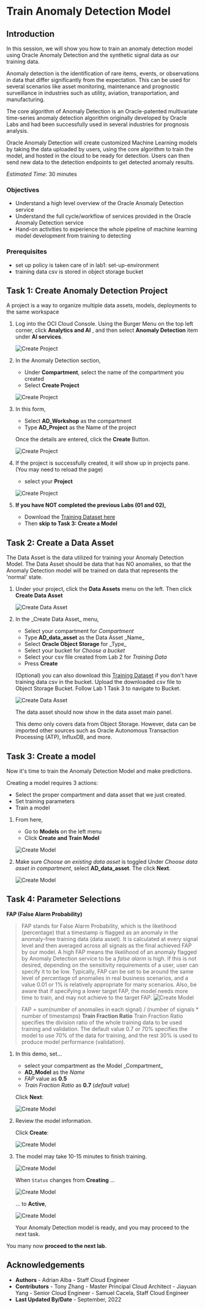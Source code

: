 # Train Anomaly Detection Model

## Introduction

In this session, we will show you how to train an anomaly detection model using Oracle Anomaly Detection and the synthetic signal data as our training data.

Anomaly detection is the identification of rare items, events, or observations in data that differ significantly from the expectation. This can be used for several scenarios like asset monitoring, maintenance and prognostic surveillance in industries such as utility, aviation, transportation, and manufacturing.

The core algorithm of Anomaly Detection is an Oracle-patented multivariate time-series anomaly detection algorithm originally developed by Oracle Labs and had been successfully used in several industries for prognosis analysis.

Oracle Anomaly Detection will create customized Machine Learning models by taking the data uploaded by users, using the core algorithm to train the model, and hosted in the cloud to be ready for detection. Users can then send new data to the detection endpoints to get detected anomaly results.

*Estimated Time*: 30 minutes

### Objectives

* Understand a high level overview of the Oracle Anomaly Detection service
* Understand the full cycle/workflow of services provided in the Oracle Anomaly Detection service
* Hand-on activities to experience the whole pipeline of machine learning model development from training to detecting


### Prerequisites

- set up policy is taken care of in lab1: set-up-environment
- training data csv is stored in object storage bucket

## Task 1: Create Anomaly Detection Project

A project is a way to organize multiple data assets, models, deployments to the same workspace

1. Log into the OCI Cloud Console. Using the Burger Menu on the top left corner, click  **Analytics and AI** , and then select  **Anomaly Detection** item under  **AI services**.

    ![Create Project](./images/imageCP1.png " ")

2. In the Anomaly Detection section,
    - Under  **Compartment**, select the name of the compartment you created 
    - Select  **Create Project**

    ![Create Project](./images/imageCP2.png " ")

3. In this form,
    - Select  **AD_Workshop** as the compartment
    - Type  **AD_Project** as the Name of the project

    Once the details are entered, click the  **Create** Button.

    ![Create Project](./images/imageCP3.png " ")

4. If the project is successfully created, it will show up in projects pane. (You may need to reload the page)
    - select your   **Project**

    ![Create Project](./images/imageCP4.png " ")

5. **If you have NOT completed the previous Labs (01 and 02),**
    - Download the [Training Dataset here](https://objectstorage.us-ashburn-1.oraclecloud.com/p/-z6yMfwSuQJ4RfpMFPu4rShFG8O8IZGzdUz_PgR_tgbNmDH9-Pjpu-vlpqBW5aKG/n/orasenatdpltintegration03/b/AD_bucket/o/AD_train_6cycle.csv)
    - Then **skip to Task 3: Create a Model**


## Task 2: Create a Data Asset


The Data Asset is the data utilized for training your Anomaly Detection Model. The Data Asset should be data that has NO anomalies, so that the Anomaly Detection model will be trained on data that represents the 'normal' state.

1.  Under your project, click the   **Data Assets** menu on the left. Then click  **Create Data Asset**

    ![Create Data Asset](./images/imageCDA1.png " ")

2.  In the \_Create Data Asset\_ menu, 
    - Select  your compartment for _Compartment_
    - Type  **AD\_data\_asset** as the Data Asset \_Name\_
    - Select  **Oracle Object Storage** for \_Type\_
    - Select  your bucket for _Choose a bucket_ 
    - Select  your csv file created from Lab 2 for _Training Data_
    - Press  **Create**

    (Optional) you can also download this [Training Dataset](https://objectstorage.us-ashburn-1.oraclecloud.com/p/eUdCwwaXR3NM8GD7CmVEEBvePoYqTtobdpnVubPxrqroKxcN5-gyoFixU2VMlVBD/n/orasenatdpltintegration03/b/digitaltwin/o/train_10cycle.csv) if you don't have training data csv in the bucket. Upload the downloaded csv file to Object Storage Bucket. Follow Lab 1 Task 3 to navigate to Bucket. 

    ![Create Data Asset](./images/imageCDA2.png " ")

    The data asset should now show in the data asset main panel.

    This demo only covers data from Object Storage. However, data can be imported other sources such as Oracle Autonomous Transaction Processing (ATP), InfluxDB, and more. 


## Task 3: Create a model

Now it's time to train the Anomaly Detection Model and make predictions.

Creating a model requires 3 actions:
- Select the proper compartment and data asset that we just created.
- Set training parameters
- Train a model

1. From here, 
    - Go to **Models** on the left menu
    - Click **Create and Train Model**

    ![Create Model](./images/imageCM1.png " ")

2. Make sure _Choose an existing data asset_ is toggled
    Under _Choose data asset in compartment_, select  **AD_data_asset**. The click **Next**. 

    ![Create Model](./images/imageCM2.png " ")


## Task 4: Parameter Selections

**FAP (False Alarm Probability)**
>FAP stands for False Alarm Probability, which is the likelihood (percentage) that a timestamp is flagged as an anomaly in the anomaly-free training data (data asset). It is calculated at every signal level and then averaged across all signals as the final achieved FAP by our model.
>A high FAP means the likelihood of an anomaly flagged by Anomaly Detection service to be a _false alarm_ is high. If this is not desired, depending on the sensitivity requirements of a user, user can specify it to be low.
>Typically, FAP can be set to be around the same level of percentage of anomalies in real business scenarios, and a value 0.01 or 1% is relatively appropriate for many scenarios. Also, be aware that if specifying a lower target FAP, the model needs more time to train, and may not achieve to the target FAP.
![Create Model](./images/FAP_Formula.png " ")

>FAP = sum(number of anomalies in each signal) / (number of signals  * number of timestamps)
**Train Fraction Ratio**
>Train Fraction Ratio specifies the division ratio of the whole training data to be used training and validation. The default value 0.7 or 70% specifies the model to use 70% of the data for training, and the rest 30% is used to produce model performance (validation).
1. In this demo, set...
    - select your compartment as the Model \_Compartment\_
    - **AD_Model** as the _Name_
    - _FAP_ value as **0.5**
    - _Train Fraction Ratio_ as  **0.7** (_default value_)

    Click **Next**:

    ![Create Model](./images/imageCM3.png " ")

2. Review the model information.

    Click **Create**:

    ![Create Model](./images/imageCM4.png " ")

3. The model may take 10-15 minutes to finish training.

    ![Create Model](./images/imageCM5.png " ")

    When `Status` changes from **Creating** ...

    ![Create Model](./images/imageCM6.png " ")

    ... to **Active**,

    ![Create Model](./images/imageCM7.PNG " ")

    Your Anomaly Detection model is ready, and you may proceed to the next task.

You many now **proceed to the next lab.**


## Acknowledgements

- **Authors**
      - Adrian Alba - Staff Cloud Engineer
- **Contributors** 
      - Tony Zhang - Master Principal Cloud Architect
      - Jiayuan Yang - Senior Cloud Engineer 
      - Samuel Cacela, Staff Cloud Engineer
- **Last Updated By/Date** - September, 2022






